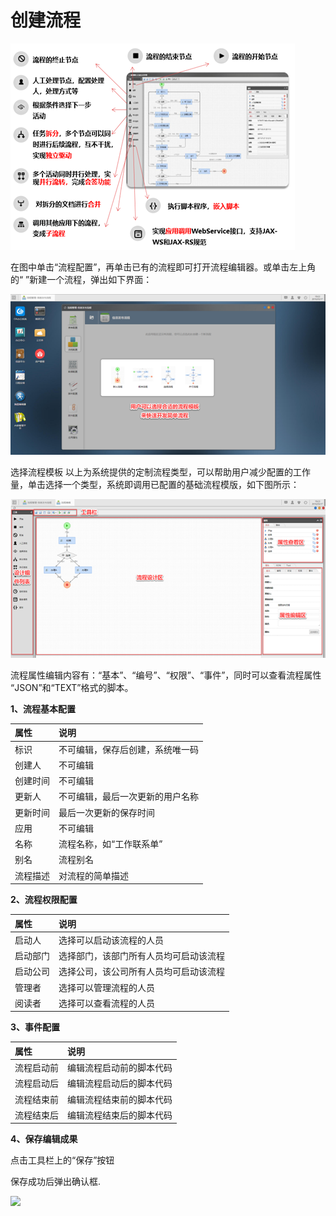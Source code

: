 # 创建流程

![](../../.gitbook/assets/image%20%28111%29.png)

在图中单击“流程配置”，再单击已有的流程即可打开流程编辑器。或单击左上角的“ ”新建一个流程，弹出如下界面：



![](../../.gitbook/assets/image%20%2879%29.png)

选择流程模板 以上为系统提供的定制流程类型，可以帮助用户减少配置的工作量，单击选择一个类型，系统即调用已配置的基础流程模版，如下图所示：

![](../../.gitbook/assets/image%20%2836%29.png)

流程属性编辑内容有：“基本”、“编号”、“权限”、“事件”，同时可以查看流程属性 “JSON”和“TEXT”格式的脚本。

**1、流程基本配置**

| **属性** | **说明** |
| :--- | :--- |
| 标识 | 不可编辑，保存后创建，系统唯一码 |
| 创建人 | 不可编辑 |
| 创建时间 | 不可编辑 |
| 更新人 | 不可编辑，最后一次更新的用户名称 |
| 更新时间 | 最后一次更新的保存时间 |
| 应用 | 不可编辑 |
| 名称 | 流程名称，如“工作联系单” |
| 别名 | 流程别名 |
| 流程描述 | 对流程的简单描述 |

**2、流程权限配置**

| **属性** | **说明** |
| :--- | :--- |
| 启动人 | 选择可以启动该流程的人员 |
| 启动部门 | 选择部门，该部门所有人员均可启动该流程 |
| 启动公司 | 选择公司，该公司所有人员均可启动该流程 |
| 管理者 | 选择可以管理流程的人员 |
| 阅读者 | 选择可以查看流程的人员 |

**3、事件配置**

| **属性** | **说明** |
| :--- | :--- |
| 流程启动前 | 编辑流程启动前的脚本代码 |
| 流程启动后 | 编辑流程启动后的脚本代码 |
| 流程结束前 | 编辑流程结束前的脚本代码 |
| 流程结束后 | 编辑流程结束后的脚本代码 |


  
**4、保存编辑成果**

点击工具栏上的“保存”按钮

保存成功后弹出确认框.

![](file:///C:/Users/zhour/AppData/Local/Temp/msohtmlclip1/01/clip_image004.jpg)

